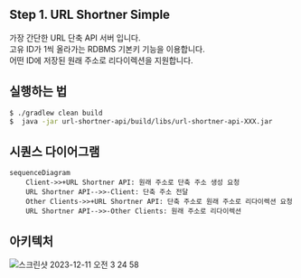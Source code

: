 ## Step 1. URL Shortner Simple

가장 간단한 URL 단축 API 서버 입니다.  
고유 ID가 1씩 올라가는 RDBMS 기본키 기능을 이용합니다.  
어떤 ID에 저장된 원래 주소로 리다이렉션을 지원합니다.

## 실행하는 법
```bash
$ ./gradlew clean build
$  java -jar url-shortner-api/build/libs/url-shortner-api-XXX.jar
```

## 시퀀스 다이어그램

```mermaid
sequenceDiagram
    Client->>+URL Shortner API: 원래 주소로 단축 주소 생성 요청
    URL Shortner API-->>-Client: 단축 주소 전달
    Other Clients->>+URL Shortner API: 단축 주소로 원래 주소로 리다이렉션 요청
    URL Shortner API-->>-Other Clients: 원래 주소로 리다이렉션
```

## 아키텍처

![스크린샷 2023-12-11 오전 3 24 58](https://github.com/kor-Chipmunk/ProfileLinkService/assets/16275188/310d2df5-c768-4ffe-acd1-9016e3ef0519)
